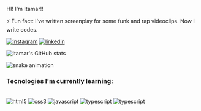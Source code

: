HI! I'm Itamar!!

⚡ Fun fact: I've written screenplay for some funk and rap videoclips. Now I write codes.


[![instagram](https://img.shields.io/badge/Instagram-E4405F?style=for-the-badge&logo=instagram&logoColor=white
)](https://www.instagram.com/itamar_medeiros6/)
[![linkedin](https://img.shields.io/badge/LinkedIn-0077B5?style=for-the-badge&logo=linkedin&logoColor=white
)](https://www.linkedin.com/in/itamarmedeiros6/)

![Itamar's GitHub stats](https://github-readme-stats.vercel.app/api?username=ItamarMedeirosDev&show_icons=true&theme=onedark)

![snake animation](https://github.com/<ItamarMedeirosDev>/<ItamarMedeirosDev>/blob/output/github-contribution-grid-snake2.svg)

### Tecnologies I'm currently learning:

<div style= "display: inline-block"><br/>
<img align="center" alt="html5" src="https://img.shields.io/badge/HTML5-E34F26?style=for-the-badge&logo=html5&logoColor=white">
<img align="center" alt="css3" src="https://img.shields.io/badge/CSS3-1572B6?style=for-the-badge&logo=css3&logoColor=white">
<img align="center" alt="javascript" src="https://img.shields.io/badge/JavaScript-F7DF1E?style=for-the-badge&logo=javascript&logoColor=black">
<img align="center" alt="typescript" src="https://img.shields.io/badge/TypeScript-007ACC?style=for-the-badge&logo=typescript&logoColor=white">
<img align="center" alt="typescript" src="https://img.shields.io/badge/React-20232A?style=for-the-badge&logo=react&logoColor=61DAFB">
</div>


